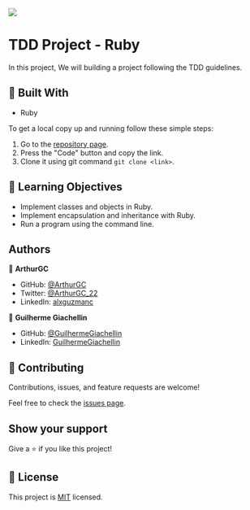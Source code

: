 ![](https://img.shields.io/badge/Microverse-blueviolet)
# TDD Project - Ruby

In this project, We will building a project following the TDD guidelines.

## :hammer: Built With

- Ruby

To get a local copy up and running follow these simple steps:

1. Go to the [repository page](https://github.com/GuilhermeGiachellin/TDD-ruby).
2. Press the "Code" button and copy the link.
3. Clone it using git command `git clone <link>`.

## :blue_book: Learning Objectives

- Implement classes and objects in Ruby.
- Implement encapsulation and inheritance with Ruby.
- Run a program using the command line.

## Authors

👤 **ArthurGC**

- GitHub: [@ArthurGC](https://github.com/ArthurGC)
- Twitter: [@ArthurGC_22](https://twitter.com/ArthurGC_22)
- LinkedIn: [alxguzmanc](https://www.linkedin.com/in/alxguzmanc/)

👤 **Guilherme Giachellin**

- GitHub: [@GuilhermeGiachellin](https://github.com/GuilhermeGiachellin)
- LinkedIn: [GuilhermeGiachellin](https://www.linkedin.com/in/guilherme-giachellin-2599771b9/)

## 🤝 Contributing

Contributions, issues, and feature requests are welcome!

Feel free to check the [issues page](https://github.com/GuilhermeGiachellin/TDD-ruby/issues).

## Show your support

Give a ⭐️ if you like this project!

## 📝 License

This project is [MIT](LICENSE) licensed.
